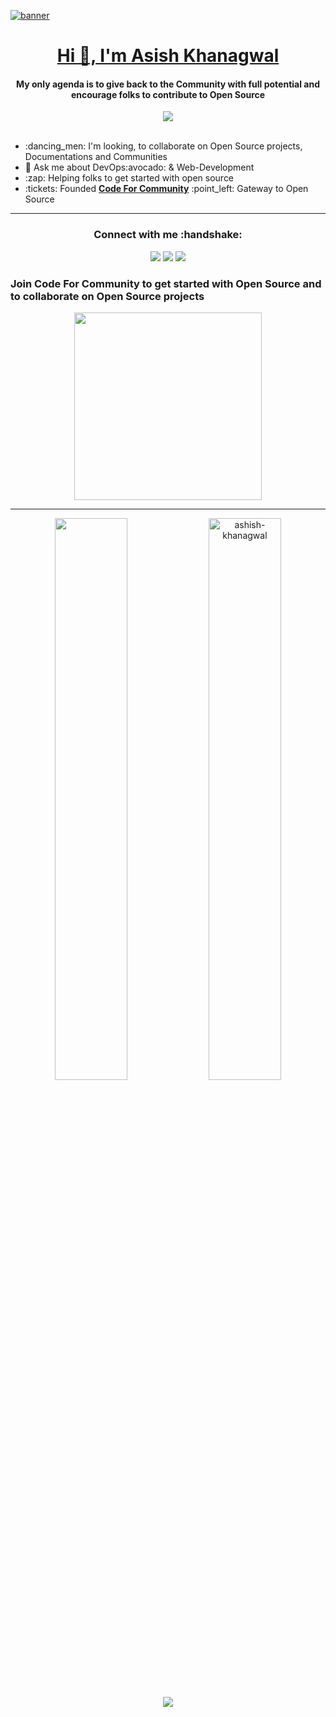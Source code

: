 <a href="https://t.co/fEjySoMSSC"> ![banner](https://user-images.githubusercontent.com/75534912/189037194-56974a3a-8ec1-4482-9a3b-9b035f66ed0e.png) </a>
<a href="#community"><h1 align="center">Hi 👋, I'm Asish Khanagwal</h1></a>
<div align="center">
   <h4> My only agenda is to give back to the <b>Community</b> with full potential and encourage folks to contribute to <b>Open Source</b></h4>   <img src="https://badges.frapsoft.com/os/v1/open-source.svg?v=103"/>
</div>
<br>
<ul>
    <li>:dancing_men: I'm looking, to collaborate on Open Source projects, Documentations and Communities</li>
    <li>💬 Ask me about DevOps:avocado:	& Web-Development</li>
    <li>:zap: Helping folks to get started with open source</li>
    <li>:tickets: Founded <a href="https://twitter.com/codeforcomm"/><b>Code For Community</b><a> :point_left: Gateway to Open Source</li>
</ul>
<hr>

<h3 align="center"><b>Connect with me</b> :handshake:</h3>

<div align="center">
<a href="https://discord.gg/rNGgaCCa7y"><img src="https://img.shields.io/badge/%3CCode For Community%3E-%237289DA.svg?style=for-the-badge&logo=discord&logoColor=white"/></a>
<a href="https://twitter.com/iashishkhangwal"> <img src="https://img.shields.io/badge/Twitter-%231DA1F2.svg?style=for-the-badge&logo=Twitter&logoColor=white"/><a>
<a href="https://www.linkedin.com/in/ashish-khanagwal-890326213/"><img src="https://img.shields.io/badge/linkedin-%230077B5.svg?style=for-the-badge&logo=linkedin&logoColor=white"/></a>
</div>
    
<h3 id="community">Join <b>Code For Community</b> to get started with Open Source and to collaborate on Open Source projects</h3>
    
<p align="center">
<a href="https://twitter.com/codeforcomm"><img width=300px src="https://user-images.githubusercontent.com/75534912/189049257-e912315a-b8dc-46a9-b4af-726c423b1718.png"/></a>
</p>
    
<hr>

<p align="center">
<img 
    width=48% src="https://github-readme-stats.vercel.app/api?username=Ashish-Khanagwal&show_icons=true&theme=tokyonight" 
/>
<img width=48% src="https://github-readme-streak-stats.herokuapp.com/?user=ashish-khanagwal&theme=tokyonight" alt="ashish-khanagwal" />
</p>

<p align="center">
<img src="https://github-readme-stats.vercel.app/api/top-langs/?username=Ashish-Khanagwal&theme=tokyonight&layout=compact"/>
</p>
